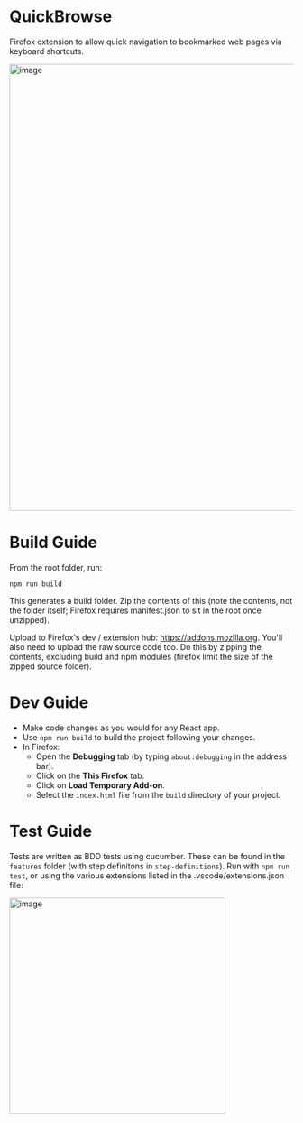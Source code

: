 # QuickBrowse

Firefox extension to allow quick navigation to bookmarked web pages via keyboard shortcuts.

<img width="792" alt="image" src="https://github.com/user-attachments/assets/87f5df17-5df8-4d8d-b77d-488337f6b328">

# Build Guide

From the root folder, run:

`npm run build`

This generates a build folder. Zip the contents of this (note the contents, not the folder itself; Firefox requires manifest.json to sit in the root once unzipped). 

Upload to Firefox's dev / extension hub: https://addons.mozilla.org. You'll also need to upload the raw source code too. Do this by zipping the contents, excluding build and npm modules (firefox limit the size of the zipped source folder).

# Dev Guide

- Make code changes as you would for any React app.
- Use `npm run build` to build the project following your changes.
- In Firefox:
  - Open the **Debugging** tab (by typing `about:debugging` in the address bar).
  - Click on the **This Firefox** tab.
  - Click on **Load Temporary Add-on**.
  - Select the `index.html` file from the `build` directory of your project.
 
# Test Guide

Tests are written as BDD tests using cucumber. These can be found in the `features` folder (with step definitons in `step-definitions`). Run with `npm run test`, or using the various extensions listed in the .vscode/extensions.json file:

<img width="383" alt="image" src="https://github.com/user-attachments/assets/9cbfa62d-84bc-4d40-a518-64a4264d7012">
